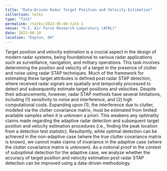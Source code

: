 ```yaml
---
title: "Data-Driven Radar Target Position and Velocity Estimation"
collection: talks
type: "Talk"
permalink: /talks/2023-05-04-talk-1
venue: "U.S. Air Force Research Laboratory (AFRL)"
date: 2023-08-10
location: "Dayton, OH"
---
```


Target position and velocity estimation is a crucial aspect in the design of modern radar
systems, being foundational to various radar applications such as surveillance, navigation,
and military operations. This task involves determining the position and velocity of a target
in the presence of clutter and noise using radar STAP techniques. Much of the framework
for estimating these target attributes is defined post radar STAP detection, where received
radar signals are spatially and temporally processed to detect and subsequently estimate
target positions and velocities. Despite their advancements, however, radar STAP methods
have several limitations, including (1) sensitivity to noise and interference, and (2)
high computational costs. Expanding upon (1), the interference due to clutter, modeled
via the clutter covariance matrix, must be estimated from limited available samples when it
is unknown a priori. This weakens any optimality claims made regarding the adaptive radar
detection and subsequent target position and velocity estimation procedures (i.e., finding
the peak location from a detection test statistic). Resultantly, while optimal detection can
be achieved in the non-adaptive case (where the true clutter covariance matrix is known),
we cannot make claims of invariance in the adaptive case (where the clutter covariance
matrix is unknown). As a notional proof in the context of suboptimal detection for the
adaptive case, we analyze whether the accuracy of target position and velocity
estimation post radar STAP detection can be improved using a data-driven methodology.

